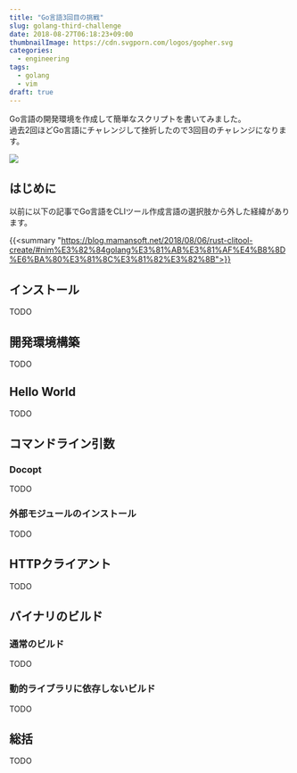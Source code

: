 ```yaml
---
title: "Go言語3回目の挑戦"
slug: golang-third-challenge
date: 2018-08-27T06:18:23+09:00
thumbnailImage: https://cdn.svgporn.com/logos/gopher.svg
categories:
  - engineering
tags:
  - golang
  - vim
draft: true
---
```


Go言語の開発環境を作成して簡単なスクリプトを書いてみました。  
過去2回ほどGo言語にチャレンジして挫折したので3回目のチャレンジになります。

<!--more-->

<img src="https://cdn.svgporn.com/logos/gopher.svg"/>

<!--toc-->


はじめに
--------

以前に以下の記事でGo言語をCLIツール作成言語の選択肢から外した経緯があります。

{{<summary "https://blog.mamansoft.net/2018/08/06/rust-clitool-create/#nim%E3%82%84golang%E3%81%AB%E3%81%AF%E4%B8%8D%E6%BA%80%E3%81%8C%E3%81%82%E3%82%8B">}}


インストール
------------

TODO


開発環境構築
------------

TODO


Hello World
-----------

TODO


コマンドライン引数
------------------

### Docopt

TODO

### 外部モジュールのインストール

TODO

HTTPクライアント
----------------

TODO


バイナリのビルド
----------------

### 通常のビルド

TODO

### 動的ライブラリに依存しないビルド

TODO


総括
----

TODO

